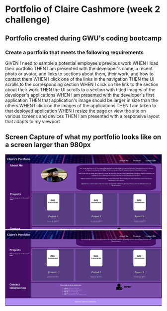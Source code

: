# Portfolio of Claire Cashmore (week 2 challenge)
<h2>Portfolio created during GWU's coding bootcamp</h2>
<p>
    <h3>Create a portfolio that meets the following requirements</h3>
    GIVEN I need to sample a potential employee's previous work
    WHEN I load their portfolio
    THEN I am presented with the developer's name, a recent photo or avatar, and links to sections about them, their work, and how to contact them
    WHEN I click one of the links in the navigation
    THEN the UI scrolls to the corresponding section
    WHEN I click on the link to the section about their work
    THEN the UI scrolls to a section with titled images of the developer's applications
    WHEN I am presented with the developer's first application
    THEN that application's image should be larger in size than the others
    WHEN I click on the images of the applications
    THEN I am taken to that deployed application
    WHEN I resize the page or view the site on various screens and devices
    THEN I am presented with a responsive layout that adapts to my viewport
</p>
<h2> Screen Capture of what my portfolio looks like on a screen larger than 980px </h2>
<img src="./assets/imgs/screencap-one.png" />   
<img src="./assets/imgs/screencap-two.png" /> 
